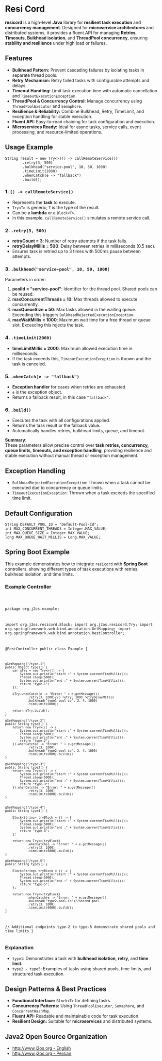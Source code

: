 <h1>Resi Cord</h1>

<p><strong>resicord</strong> is a high-level <strong>Java</strong> library for <strong>resilient task execution</strong> and <strong>concurrency management</strong>. Designed for <strong>microservice architectures</strong> and distributed systems, it provides a fluent API for managing <strong>Retries</strong>, <strong>Timeouts</strong>, <strong>Bulkhead isolation</strong>, and <strong>ThreadPool concurrency</strong>, ensuring <strong>stability and resilience</strong> under high load or failures.</p>

<h2>Features</h2>
<ul>
    <li><strong>Bulkhead Pattern:</strong> Prevent cascading failures by isolating tasks in separate thread pools.</li>
    <li><strong>Retry Mechanism:</strong> Retry failed tasks with configurable attempts and delays.</li>
    <li><strong>Timeout Handling:</strong> Limit task execution time with automatic cancellation and <code>TimeoutExecutionException</code>.</li>
    <li><strong>ThreadPool & Concurrency Control:</strong> Manage concurrency using <code>ThreadPoolExecutor</code> and <code>Semaphore</code>.</li>
    <li><strong>Resilience & Reliability:</strong> Combine Bulkhead, Retry, TimeLimit, and exception handling for stable execution.</li>
    <li><strong>Fluent API:</strong> Easy-to-read chaining for task configuration and execution.</li>
    <li><strong>Microservices Ready:</strong> Ideal for async tasks, service calls, event processing, and resource-limited operations.</li>
</ul>

<h2>Usage Example</h2>
<pre><code>String result = new Try&lt;&gt;(() -&gt; callRemoteService())
        .retry(3, 500)
        .bulkhead("service-pool", 10, 50, 1000)
        .timeLimit(2000)
        .whenCatch(e -&gt; "fallback")
        .build();
</code></pre>


<h3>1. <code>() -&gt; callRemoteService()</code></h3>
<ul>
<li>Represents the <strong>task</strong> to execute.</li>
<li><code>Try&lt;T&gt;</code> is generic; <code>T</code> is the type of the result.</li>
<li>Can be a <strong>lambda</strong> or a <code>Block&lt;T&gt;</code>.</li>
<li>In this example, <code>callRemoteService()</code> simulates a remote service call.</li>
</ul>

<h3>2. <code>.retry(3, 500)</code></h3>
<ul>
<li><strong>retryCount = 3</strong>: Number of retry attempts if the task fails.</li>
<li><strong>retryDelayMillis = 500</strong>: Delay between retries in milliseconds (0.5 sec).</li>
<li>Ensures task is retried up to 3 times with 500ms pause between attempts.</li>
</ul>

<h3>3. <code>.bulkhead("service-pool", 10, 50, 1000)</code></h3>
<p>Parameters in order:</p>
<ol>
<li><strong>poolId = "service-pool"</strong>: Identifier for the thread pool. Shared pools can be reused.</li>
<li><strong>maxConcurrentThreads = 10</strong>: Max threads allowed to execute concurrently.</li>
<li><strong>maxQueueSize = 50</strong>: Max tasks allowed in the waiting queue. Exceeding this triggers <code>BulkheadRejectedExecutionException</code>.</li>
<li><strong>maxWaitMillis = 1000</strong>: Maximum wait time for a free thread or queue slot. Exceeding this rejects the task.</li>
</ol>

<h3>4. <code>.timeLimit(2000)</code></h3>
<ul>
<li><strong>timeLimitMillis = 2000</strong>: Maximum allowed execution time in milliseconds.</li>
<li>If the task exceeds this, <code>TimeoutExecutionException</code> is thrown and the task is canceled.</li>
</ul>

<h3>5. <code>.whenCatch(e -&gt; "fallback")</code></h3>
<ul>
<li><strong>Exception handler</strong> for cases when retries are exhausted.</li>
<li><code>e</code> is the exception object.</li>
<li>Returns a fallback result, in this case <code>"fallback"</code>.</li>
</ul>

<h3>6. <code>.build()</code></h3>
<ul>
<li>Executes the task with all configurations applied.</li>
<li>Returns the task result or the fallback value.</li>
<li>Automatically handles retries, bulkhead limits, queue, and timeout.</li>
</ul>

<p><strong>Summary:</strong><br>
These parameters allow precise control over <strong>task retries, concurrency, queue limits, timeouts, and exception handling</strong>, providing resilience and stable execution without manual thread or exception management.
</p>

<h2>Exception Handling</h2>
<ul>
    <li><code>BulkheadRejectedExecutionException</code>: Thrown when a task cannot be executed due to concurrency or queue limits.</li>
    <li><code>TimeoutExecutionException</code>: Thrown when a task exceeds the specified time limit.</li>
</ul>

<h2>Default Configuration</h2>
<pre><code>String DEFAULT_POOL_ID = "Default-Pool-Id";
int MAX_CONCURRENT_THREADS = Integer.MAX_VALUE;
int MAX_QUEUE_SIZE = Integer.MAX_VALUE;
long MAX_QUEUE_WAIT_MILLIS = Long.MAX_VALUE;
</code></pre>

<h2>Spring Boot Example</h2>
<p>This example demonstrates how to integrate <code>resicord</code> with <strong>Spring Boot</strong> controllers, showing different types of task executions with retries, bulkhead isolation, and time limits.</p>

<h3>Example Controller</h3>
<pre><code>
  
package org.j2os.example;

import org.j2os.resicord.Block;
import org.j2os.resicord.Try;
import org.springframework.web.bind.annotation.GetMapping;
import org.springframework.web.bind.annotation.RestController;

@RestController
public class Example {
  
    @GetMapping("/type-1")
    public Object type1() {
        var aTry = new Try<>(() -> {
            System.out.println("start :" + System.currentTimeMillis());
            Thread.sleep(5000);
            System.out.println("end :" + System.currentTimeMillis());
            return "type-1";
        });

        aTry.whenCatch(e -> "Error: " + e.getMessage())
                .retry(3, 1000)//3 retry, 1000 retryDelayMillis
                .bulkhead("type1-pool-id", 2, 4, 1000)
                .timeLimit(6000);

        return aTry.build();
    }

    @GetMapping("/type-2")
    public String type2() {
        return new Try<>(() -> {
            System.out.println("start :" + System.currentTimeMillis());
            Thread.sleep(5000);
            System.out.println("end :" + System.currentTimeMillis());
            return "type-2";
        }).whenCatch(e -> "Error: " + e.getMessage())
                .retry(3, 1000)
                .bulkhead("type2-pool-id", 2, 4, 1000)
                .timeLimit(6000).build();
    }

    @GetMapping("/type-3")
    public String type3() {
        return new Try<>(() -> {
            System.out.println("start :" + System.currentTimeMillis());
            Thread.sleep(5000);
            System.out.println("end :" + System.currentTimeMillis());
            return "type-3";
        }).whenCatch(e -> "Error: " + e.getMessage())
                .retry(3, 1000)
                .timeLimit(6000).build();
    }


    @GetMapping("/type-4")
    public String type4() {

        Block<String> tryBlock = () -> {
            System.out.println("start :" + System.currentTimeMillis());
            Thread.sleep(5000);
            System.out.println("end :" + System.currentTimeMillis());
            return "type-3";
        };

        return new Try<>(tryBlock)
                .whenCatch(e -> "Error: " + e.getMessage())
                .retry(3, 1000)
                .timeLimit(6000).build();
    }

    @GetMapping("/type-5")
    public String type5() {

        Block<String> tryBlock = () -> {
            System.out.println("start :" + System.currentTimeMillis());
            Thread.sleep(5000);
            System.out.println("end :" + System.currentTimeMillis());
            return "type-5";
        };

        return new Try<>(tryBlock)
                .whenCatch(e -> "Error: " + e.getMessage())
                .bulkhead("type2-pool-id")//shared pool
                .retry(3, 1000)
                .timeLimit(6000).build();
    }
  // Additional endpoints type-2 to type-5 demonstrate shared pools and time limits
}
</code></pre>

<h3>Explanation</h3>
<ul>
    <li><code>type1</code>: Demonstrates a task with <strong>bulkhead isolation</strong>, <strong>retry</strong>, and <strong>time limit</strong>.</li>
    <li><code>type2 - type5</code>: Examples of tasks using shared pools, time limits, and structured task execution.</li>
</ul>

<h2>Design Patterns & Best Practices</h2>
<ul>
    <li><strong>Functional Interface:</strong> <code>Block&lt;T&gt;</code> for defining tasks.</li>
    <li><strong>Concurrency Patterns:</strong> Using <code>ThreadPoolExecutor</code>, <code>Semaphore</code>, and <code>ConcurrentHashMap</code>.</li>
    <li><strong>Fluent API:</strong> Readable and maintainable code for task execution.</li>
    <li><strong>Resilient Design:</strong> Suitable for <strong>microservices</strong> and distributed systems.</li>
</ul>

<h2>Java2 Open Source Organization</h2>
<ul>
    <li><a href="https://www.j2os.org/eng/">http://www.j2os.org - English</a></li>
    <li><a href="https://www.j2os.org/">http://www.j2os.org - Persian</a></li>
</ul>
